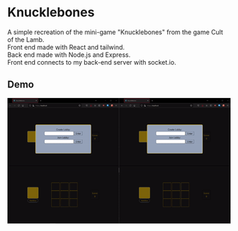 # Knucklebones

A simple recreation of the mini-game "Knucklebones" from the game Cult of the Lamb.  
Front end made with React and tailwind.  
Back end made with Node.js and Express.  
Front end connects to my back-end server with socket.io.

## Demo

![Demo](https://github.com/ryan-guillen/Knucklebones/blob/main/demo1.gif)


